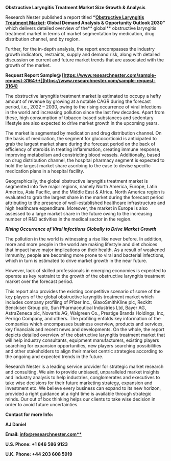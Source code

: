 ﻿**Obstructive Laryngitis Treatment Market Size Growth & Analysis**

Research Nester published a report titled **“[Obstructive Laryngitis Treatment Market](https://www.researchnester.com/reports/obstructive-laryngitis-treatment-market/3164): Global Demand Analysis & Opportunity Outlook 2030”** which delivers detailed overview of the** global** obstructive laryngitis treatment market in terms of market segmentation by medication, drug distribution channel, and by region.

Further, for the in-depth analysis, the report encompasses the industry growth indicators, restraints, supply and demand risk, along with detailed discussion on current and future market trends that are associated with the growth of the market.

**Request Report Sample@ [https://www.researchnester.com/sample-request-3164**](https://www.researchnester.com/sample-request-3164)**

The obstructive laryngitis treatment market is estimated to occupy a hefty amount of revenue by growing at a notable CAGR during the forecast period, i.e., 2022 – 2030, owing to the rising occurrence of viral infections in the world and increasing pollution since the last few decades. Apart from these, high consumption of tobacco-based substances and sedentary lifestyle are also expected to drive market growth in the upcoming years.

The market is segmented by medication and drug distribution channel. On the basis of medication, the segment for glucocorticoid is anticipated to grab the largest market share during the forecast period on the back of efficiency of steroids in treating inflammation, creating immune response, improving metabolism and constricting blood vessels. Additionally, based on drug distribution channel, the hospital pharmacy segment is expected to hold the largest market share ascribing to the ease to devise specific medication plans in a hospital facility. 

Geographically, the global obstructive laryngitis treatment market is segmented into five major regions, namely North America, Europe, Latin America, Asia Pacific, and the Middle East & Africa. North America region is evaluated to grab the largest share in the market during the forecast period attributing to the presence of well-established healthcare infrastructure and high healthcare expenditure. Moreover, the market in Europe is also assessed to a large market share in the future owing to the increasing number of R&D activities in the medical sector in the region.

***Rising Occurrence of Viral Infections Globally to Drive Market Growth***

The pollution in the world is witnessing a rise like never before. In addition, more and more people in the world are making lifestyle and diet choices that impact have major implications on their health. As a result of weakened immunity, people are becoming more prone to viral and bacterial infections, which in turn is estimated to drive market growth in the near future.

However, lack of skilled professionals in emerging economies is expected to operate as key restraint to the growth of the obstructive laryngitis treatment market over the forecast period.

This report also provides the existing competitive scenario of some of the key players of the global obstructive laryngitis treatment market which includes company profiling of Pfizer Inc., GlaxoSmithKline plc, Reckitt Benckiser Group plc, Sun Pharmaceutical Industries Ltd, Bayer AG, AstraZeneca plc, Novartis AG, Walgreen Co., Prestige Brands Holdings, Inc, Perrigo Company, and others. The profiling enfolds key information of the companies which encompasses business overview, products and services, key financials and recent news and developments. On the whole, the report depicts detailed overview of the obstructive laryngitis treatment market that will help industry consultants, equipment manufacturers, existing players searching for expansion opportunities, new players searching possibilities and other stakeholders to align their market centric strategies according to the ongoing and expected trends in the future.      

Research Nester is a leading service provider for strategic market research and consulting. We aim to provide unbiased, unparalleled market insights and industry analysis to help industries, conglomerates and executives to take wise decisions for their future marketing strategy, expansion and investment etc. We believe every business can expand to its new horizon, provided a right guidance at a right time is available through strategic minds. Our out of box thinking helps our clients to take wise decision in order to avoid future uncertainties.

**Contact for more Info:**

**AJ Daniel**

**Email: [info@researchnester.com**](mailto:info@researchnester.com)**

**U.S. Phone: +1 646 586 9123** 

**U.K. Phone: +44 203 608 5919**

